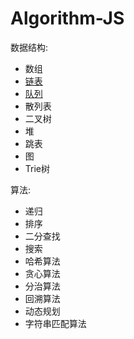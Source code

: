 # Algorithm-JS

数据结构:
- 数组
- [链表](https://github.com/fxbabys/Algorithm-JS/tree/master/LinkedList)
- [队列](https://github.com/fxbabys/Algorithm-JS/tree/master/Queue)
- 散列表
- 二叉树
- 堆
- 跳表
- 图
- Trie树

算法:
- 递归
- 排序
- 二分查找
- 搜索
- 哈希算法
- 贪心算法
- 分治算法
- 回溯算法
- 动态规划
- 字符串匹配算法
